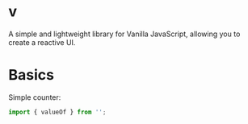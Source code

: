 # v
A simple and lightweight library for Vanilla JavaScript, allowing you to create a reactive UI.

# Basics

Simple counter:
```js
import { valueOf } from '';
```
